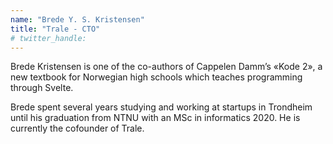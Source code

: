 ```yaml
---
name: "Brede Y. S. Kristensen"
title: "Trale - CTO"
# twitter_handle: 
---
```

Brede Kristensen is one of the co-authors of Cappelen Damm’s «Kode 2», a new textbook for Norwegian high schools which teaches programming through Svelte.

Brede spent several years studying and working at startups in Trondheim until his graduation from NTNU with an MSc in informatics 2020. He is currently the cofounder of Trale.
